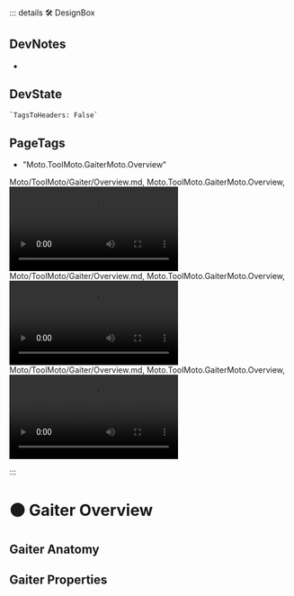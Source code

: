::: details 🛠 <dev>DesignBox</dev>

## DevNotes

-

## DevState

```py
`TagsToHeaders: False`
```



<h2>PageTags</h2>

- "Moto.ToolMoto.GaiterMoto.Overview"


Moto/ToolMoto/Gaiter/Overview.md, <dev>Moto.ToolMoto.GaiterMoto.Overview</dev>, ![Video_002.mp4](/PaperPhoto/Video_002.mp4)
Moto/ToolMoto/Gaiter/Overview.md, <dev>Moto.ToolMoto.GaiterMoto.Overview</dev>, ![Video_006.mp4](/PaperPhoto/Video_006.mp4)
Moto/ToolMoto/Gaiter/Overview.md, <dev>Moto.ToolMoto.GaiterMoto.Overview</dev>, ![Video_015.mp4](/PaperPhoto/Video_015.mp4)


:::

# 🟠 <moto>Gaiter Overview</moto>

## Gaiter Anatomy

## Gaiter Properties
